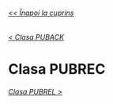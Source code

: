 ###### [<< Înapoi la cuprins](../Cuprins.md)
###### [< Clasa PUBACK](10.%20PUBACK.md)
# Clasa PUBREC
###### [Clasa PUBREL >](12.%20PUBREL.md)